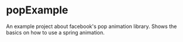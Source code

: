 popExample
==========

An example project about facebook's pop animation library. Shows the basics on how to use a spring animation.
